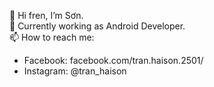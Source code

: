 👋 Hi fren, I’m Sơn.\
🌱 Currently working as Android Developer.\
📫 How to reach me:
* Facebook: facebook.com/tran.haison.2501/
* Instagram: @tran_haison
  
<!---
tran-haison/tran-haison is a ✨ special ✨ repository because its `README.md` (this file) appears on your GitHub profile.
You can click the Preview link to take a look at your changes.
--->
